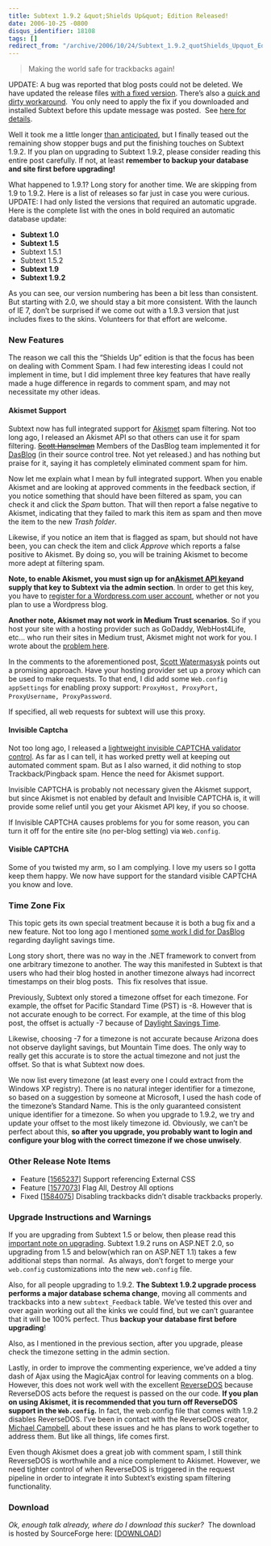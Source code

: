 ```yaml
---
title: Subtext 1.9.2 &quot;Shields Up&quot; Edition Released!
date: 2006-10-25 -0800
disqus_identifier: 18108
tags: []
redirect_from: "/archive/2006/10/24/Subtext_1.9.2_quotShields_Upquot_Edition_Released.aspx/"
---
```


> Making the world safe for trackbacks again!

UPDATE: A bug was reported that blog posts could not be deleted. We
have updated the release files [with a fixed
version](https://haacked.com/archive/2006/10/26/Subtext_1.9.2_Bugfix_Update.aspx "Subtext 1.9.2 Bugfix Update"). There’s
also a [quick and dirty
workaround](https://haacked.com/archive/2006/10/26/PATCH_Cannot_Delete_Posts_In_Subtext_1.9.2.aspx "Quick and Dirty Workaround"). 
You only need to apply the fix if you downloaded and installed Subtext
before this update message was posted.  See [here for
details](https://haacked.com/archive/2006/10/26/Subtext_1.9.2_Bugfix_Update.aspx "Bugfix Update").

Well it took me a little longer [than
anticipated](https://haacked.com/archive/2006/10/09/Comment_Spam_Relief_In_Subtext_Coming_Soon.aspx "Comment Spam Relief in Subtext"),
but I finally teased out the remaining show stopper bugs and put the
finishing touches on Subtext 1.9.2. If you plan on upgrading to Subtext
1.9.2, please consider reading this entire post carefully. If not, at
least **remember to backup your database and site first before
upgrading!**

What happened to 1.9.1? Long story for another time. We are skipping
from 1.9 to 1.9.2. Here is a list of releases so far just in case you
were curious. UPDATE: I had only listed the versions that required an
automatic upgrade. Here is the complete list with the ones in bold
required an automatic database update:

-   **Subtext 1.0**
-   **Subtext 1.5**
-   Subtext 1.5.1
-   Subtext 1.5.2 
-   **Subtext 1.9**
-   **Subtext 1.9.2**

As you can see, our version numbering has been a bit less than
consistent. But starting with 2.0, we should stay a bit more consistent.
With the launch of IE 7, don’t be surprised if we come out with a 1.9.3
version that just includes fixes to the skins. Volunteers for that
effort are welcome.

### New Features

The reason we call this the “Shields Up” edition is that the focus has
been on dealing with Comment Spam. I had few interesting ideas I could
not implement in time, but I did implement three key features that have
really made a huge difference in regards to comment spam, and may not
necessitate my other ideas.

#### Akismet Support

Subtext now has full integrated support for
[Akismet](http://akismet.com/ "Akismet Spam Filtering") spam filtering.
Not too long ago, I released an Akismet API so that others can use it
for spam filtering. ~~[Scott
Hanselman](http://hanselman.com/blog/ "Scott Hanselman")~~ Members of
the DasBlog team implemented it for
[DasBlog](http://dasblog.net/ "DasBlog blog engine") (in their source
control tree. Not yet released.) and has nothing but praise for it,
saying it has completely eliminated comment spam for him.

Now let me explain what I mean by full integrated support. When you
enable Akismet and are looking at approved comments in the feedback
section, if you notice something that should have been filtered as spam,
you can check it and click the *Spam* button. That will then report a
false negative to Akismet, indicating that they failed to mark this item
as spam and then move the item to the new *Trash folder*.

Likewise, if you notice an item that is flagged as spam, but should not
have been, you can check the item and click *Approve* which reports a
false positive to Akismet. By doing so, you will be training Akismet to
become more adept at filtering spam.

**Note, to enable Akismet, you must sign up for an**[**Akismet API
key**](http://akismet.com/personal/ "Akismet API Key")**and supply that
key to Subtext via the admin section**. In order to get this key, you
have to [register for a Wordpress.com user
account](http://wordpress.com/signup/ "Register for a Wordpress Account"),
whether or not you plan to use a Wordpress blog.

**Another note, Akismet may not work in Medium Trust scenarios**. So if
you host your site with a hosting provider such as GoDaddy,
WebHost4Life, etc... who run their sites in Medium trust, Akismet might
not work for you. I wrote about the [problem
here](https://haacked.com/archive/2006/10/17/Why_Oh_Why_Couldnt_WebPermission_Be_Part_Of_Medium_Trust.aspx "Medium Trust and WebPermission").

In the comments to the aforementioned post, [Scott
Watermasysk](http://scottwater.com/blog/ "Scott Watermasysk") points out
a promising approach. Have your hosting provider set up a proxy which
can be used to make requests. To that end, I did add some
`Web.config appSettings` for enabling proxy support:
`ProxyHost, ProxyPort, ProxyUsername, ProxyPassword`.

If specified, all web requests for subtext will use this proxy.

#### Invisible Captcha

Not too long ago, I released a [lightweight invisible CAPTCHA validator
control](https://haacked.com/archive/2006/09/26/Lightweight_Invisible_CAPTCHA_Validator_Control.aspx "Invisible CAPTCHA").
As far as I can tell, it has worked pretty well at keeping out automated
comment spam. But as I also warned, it did nothing to stop
Trackback/Pingback spam. Hence the need for Akismet support.

Invisible CAPTCHA is probably not necessary given the Akismet support,
but since Akismet is not enabled by default and Invisible CAPTCHA is, it
will provide some relief until you get your Akismet API key, if you so
choose.

If Invisible CAPTCHA causes problems for you for some reason, you can
turn it off for the entire site (no per-blog setting) via `Web.config`.

#### Visible CAPTCHA

Some of you twisted my arm, so I am complying. I love my users so I
gotta keep them happy. We now have support for the standard visible
CAPTCHA you know and love.

### Time Zone Fix

This topic gets its own special treatment because it is both a bug fix
and a new feature. Not too long ago I mentioned [some work I did for
DasBlog](https://haacked.com/archive/2006/10/06/TimeZones.aspx "TimeZones")
regarding daylight savings time.

Long story short, there was no way in the .NET framework to convert from
one arbitrary timezone to another. The way this manifested in Subtext is
that users who had their blog hosted in another timezone always had
incorrect timestamps on their blog posts.  This fix resolves that issue.

Previously, Subtext only stored a timezone offset for each timezone. For
example, the offset for Pacific Standard Time (PST) is -8. However that
is not accurate enough to be correct. For example, at the time of this
blog post, the offset is actually -7 because of [Daylight Savings
Time](http://en.wikipedia.org/wiki/Daylight_saving_time "Daylight Savings Time on Wikipedia").

Likewise, choosing -7 for a timezone is not accurate because Arizona
does not observe daylight savings, but Mountain Time does. The only way
to really get this accurate is to store the actual timezone and not just
the offset. So that is what Subtext now does.

We now list every timezone (at least every one I could extract from the
Windows XP registry). There is no natural integer identifier for a
timezone, so based on a suggestion by someone at Microsoft, I used the
hash code of the timezone’s Standard Name. This is the only guaranteed
consistent unique identifier for a timezone. So when you upgrade to
1.9.2, we try and update your offset to the most likely timezone id.
Obviously, we can’t be perfect about this, **so after you upgrade, you
probably want to login and configure your blog with the correct timezone
if we chose unwisely**.

### Other Release Note Items

-   Feature
    [[1565237](https://sourceforge.net/tracker/index.php?func=detail&aid=1565237&group_id=137896&atid=739982 "Support external CSS")]
    Support referencing External CSS
-   Feature
    [[1577073](https://sourceforge.net/tracker/index.php?func=detail&aid=1577073&group_id=137896&atid=739982 "Flag All, Destroy All")]
    Flag All, Destroy All options
-   Fixed
    [[1584075](https://sourceforge.net/tracker/index.php?func=detail&aid=1584075&group_id=137896&atid=739979 "Bug fix")]
    Disabling trackbacks didn’t disable trackbacks properly.

### Upgrade Instructions and Warnings

If you are upgrading from Subtext 1.5 or below, then please read this
[important note on
upgrading](https://haacked.com/archive/2006/08/31/Important_Note_On_Upgrading_to_Subtext_1.9.aspx "Important Note on Upgrading to Subtext 1.9").
Subtext 1.9.2 runs on ASP.NET 2.0, so upgrading from 1.5 and below(which
ran on ASP.NET 1.1) takes a few additional steps than normal.  As
always, don’t forget to merge your `web.config` customizations into the
new `web.config` file.

Also, for all people upgrading to 1.9.2. **The Subtext 1.9.2 upgrade
process performs a major database schema change**, moving all comments
and trackbacks into a new `subtext_Feedback` table. We’ve tested this
over and over again working out all the kinks we could find, but we
can’t guarantee that it will be 100% perfect. Thus **backup your
database first before upgrading**!

Also, as I mentioned in the previous section, after you upgrade, please
check the timezone setting in the admin section.

Lastly, in order to improve the commenting experience, we’ve added a
tiny dash of Ajax using the MagicAjax control for leaving comments on a
blog. However, this does not work well with the excellent
[ReverseDOS](http://www.angrypets.com/tools/rdos/ "Reverse DOS") because
ReverseDOS acts before the request is passed on the our code. **If you
plan on using Akismet, it is recommended that you turn off ReverseDOS
support in the `Web.config`.** In fact, the web.config file that comes
with 1.9.2 disables ReverseDOS. I’ve been in contact with the ReverseDOS
creator, [Michael Campbell](http://blog.angrypets.com/ "AngryPets"),
about these issues and he has plans to work together to address them.
But like all things, life comes first.

Even though Akismet does a great job with comment spam, I still think
ReverseDOS is worthwhile and a nice complement to Akismet. However, we
need tighter control of when ReverseDOS is triggered in the request
pipeline in order to integrate it into Subtext’s existing spam filtering
functionality.

### Download

*Ok, enough talk already, where do I download this sucker?*  The
download is hosted by SourceForge here:
[[DOWNLOAD](https://sourceforge.net/project/showfiles.php?group_id=137896&package_id=181920&release_id=458502 "Download Subtext 1.9.2 from SourceForge")]

